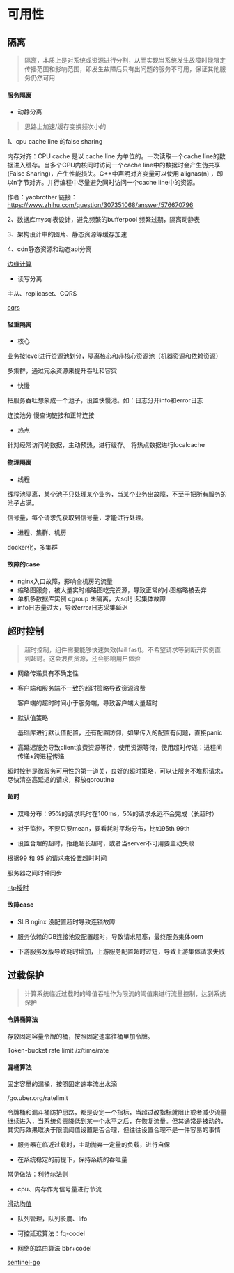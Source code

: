 # 可用性



##  隔离

> 隔离，本质上是对系统或资源进行分割，从而实现当系统发生故障时能限定传播范围和影响范围，即发生故障后只有出问题的服务不可用，保证其他服务仍然可用

#### 服务隔离

- 动静分离 

> 思路上加速/缓存变换频次小的

1、cpu cache line 的false sharing

内存对齐：CPU cache  是以 cache line 为单位的。一次读取一个cache line的数据进入缓存。当多个CPU内核同时访问一个cache line中的数据时会产生伪共享(False Sharing)，产生性能损失。C++中声明对齐变量可以使用  alignas(n)  ，即以n字节对齐。并行编程中尽量避免同时访问一个cache line中的资源。 

作者：yaobrother
链接：https://www.zhihu.com/question/307351068/answer/576670796

2、数据库mysql表设计，避免频繁的bufferpool 频繁过期，隔离动静表

3、架构设计中的图片、静态资源等缓存加速

4、cdn静态资源和动态api分离

[边缘计算](https://zhuanlan.zhihu.com/p/59899560)

- 读写分离

主从、replicaset、CQRS

[cqrs](https://zhuanlan.zhihu.com/p/115685384)

#### 轻重隔离

- 核心

业务按level进行资源池划分，隔离核心和非核心资源池（机器资源和依赖资源）

多集群，通过冗余资源来提升吞吐和容灾

- 快慢

把服务吞吐想象成一个池子，设置快慢池。如：日志分开info和error日志

连接池分 慢查询链接和正常连接

- 热点

针对经常访问的数据，主动预热，进行缓存。 将热点数据进行localcache



#### 物理隔离

- 线程

线程池隔离，某个池子只处理某个业务，当某个业务出故障，不至于把所有服务的池子占满。

信号量，每个请求先获取到信号量，才能进行处理。

- 进程、集群、机房

docker化，多集群

#### 故障的case 

- nginx入口故障，影响全机房的流量
- 缩略图服务，被大量实时缩略图吃完资源，导致正常的小图缩略被丢弃
- 单机多数据库实例 cgroup 未隔离，大sql引起集体故障
- info日志量过大，导致error日志采集延迟

## 超时控制

> 超时控制，组件需要能够快速失效(fail fast)。不希望请求等到断开实例直到超时。这会浪费资源，还会影响用户体验

- 网络传递具有不确定性

- 客户端和服务端不一致的超时策略导致资源浪费

  客户端的超时时间小于服务端，导致客户端大量超时

- 默认值策略

  基础库进行默认值配置，还有配置防御，如果传入的配置有问题，直接panic

- 高延迟服务导致client浪费资源等待，使用资源等待，使用超时传递：进程间传递+跨进程传递

超时控制是微服务可用性的第一道关，良好的超时策略，可以让服务不堆积请求，尽快清空高延迟的请求，释放goroutine



#### 超时

- 双峰分布：95%的请求耗时在100ms，5%的请求永远不会完成（长超时）

- 对于监控，不要只要mean，要看耗时平均分布，比如95th 99th
- 设置合理的超时，拒绝超长超时，或者当server不可用要主动失败

根据99 和 95 的请求来设置超时时间



服务器之间时钟同步

[ntp授时](https://www.zhihu.com/question/20089241)



#### 故障case

- SLB nginx 没配置超时导致连锁故障

- 服务依赖的DB连接池没配置超时，导致请求阻塞，最终服务集体oom

- 下游服务发版导致耗时增加，上游服务配置超时过短，导致上游集体请求失败



## 过载保护

> 计算系统临近过载时的峰值吞吐作为限流的阈值来进行流量控制，达到系统保护

#### 令牌桶算法

存放固定容量令牌的桶，按照固定速率往桶里加令牌。

Token-bucket rate limit /x/time/rate

#### 漏桶算法

固定容量的漏桶，按照固定速率流出水滴

/go.uber.org/ratelimit



令牌桶和漏斗桶防护思路，都是设定一个指标，当超过改指标就阻止或者减少流量继续进入，当系统负责降低到某一个水平之后，在恢复流量。但其通常是被动的，其实际效果取决于限流阈值设置是否合理，但往往设置合理不是一件容易的事情



- 服务器在临近过载时，主动抛弃一定量的负载，进行自保

- 在系统稳定的前提下，保持系统的吞吐量

常见做法：[利特尔法则](https://zhuanlan.zhihu.com/p/65687548)

- cpu、内存作为信号量进行节流

[滑动均值](https://www.cnblogs.com/y1ran/p/12149615.html?utm_source=tuicool)

- 队列管理，队列长度、lifo

- 可控延迟算法：fq-codel

- 网络的路由算法 bbr+codel

[sentinel-go](https://github.com/alibaba/sentinel-golang)